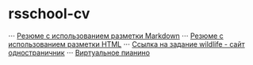 # rsschool-cv
⋅⋅⋅ [Резюме с использованием разметки Markdown](https://vooodee.github.io/rsschool-cv/cv)
⋅⋅⋅ [Резюме с использованием разметки HTML](https://vooodee.github.io/rsschool-cv/)
⋅⋅⋅ [Ссылка на задание wildlife - сайт одностраничник](https://rolling-scopes-school.github.io/vooodee-JSFE2021Q1/wildlife/)
⋅⋅⋅ [Виртуальное пианино](https://rolling-scopes-school.github.io/vooodee-JSFE2021Q1/virtual-piano/)
